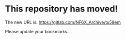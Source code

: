 # This repository has moved!

The new URL is: https://gitlab.com/NF6X_Archive/tu58em

Please update your bookmarks.
